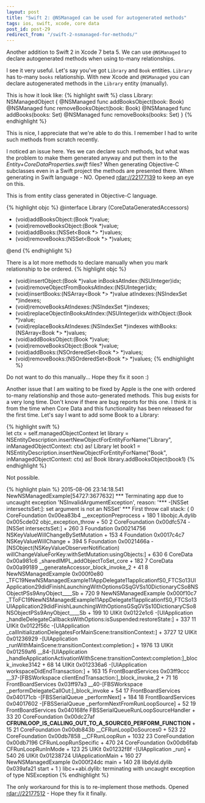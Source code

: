 ```yaml
---
layout: post
title: "Swift 2: @NSManaged can be used for autogenerated methods"
tags: ios, swift, xcode, core data
post_id: post-29
redirect_from: "/swift-2-nsmanaged-for-methods/"
---
```

Another addition to Swift 2 in Xcode 7 beta 5. We can use `@NSManaged` to declare
autogenerated methods when using to-many relationships.

I see it very useful. Let's say you've got `Library` and `Book` entities. `Library`
has to-many `books` relationship. With new Xcode and `@NSManaged` you can declare
autogenerated methods in the `Library` entity (manually).

This is how it look like:
{% highlight swift %}
class Library: NSManagedObject {
    @NSManaged func addBooksObject(book: Book)
    @NSManaged func removeBooksObject(book: Book)
    @NSManaged func addBooks(books: Set<Book>)
    @NSManaged func removeBooks(books: Set<Book>)
}
{% endhighlight %}

This is nice, I appreciate that we're able to do this. I remember I had to write
such methods from scratch recently.

I noticed an issue here. Yes we can declare such methods, but what was the
problem to make them generated anyway and put them in to the
*Entity+CoreDataProperties.swift* files? When generating Objective-C subclasses even
in a Swift project the methods are presented there. When generating in Swift
language - NO. Opened [rdar://22177139][rdar-1] to keep an eye on this.

This is from entity class generated in Objective-C language.

{% highlight objc %}
@interface Library (CoreDataGeneratedAccessors)
- (void)addBooksObject:(Book *)value;
- (void)removeBooksObject:(Book *)value;
- (void)addBooks:(NSSet<Book *> *)values;
- (void)removeBooks:(NSSet<Book *> *)values;

@end
{% endhighlight %}

There is a lot more methods to declare manually when you mark relationship to be ordered.
{% highlight objc %}
- (void)insertObject:(Book *)value inBooksAtIndex:(NSUInteger)idx;
- (void)removeObjectFromBooksAtIndex:(NSUInteger)idx;
- (void)insertBooks:(NSArray<Book *> *)value atIndexes:(NSIndexSet *)indexes;
- (void)removeBooksAtIndexes:(NSIndexSet *)indexes;
- (void)replaceObjectInBooksAtIndex:(NSUInteger)idx withObject:(Book *)value;
- (void)replaceBooksAtIndexes:(NSIndexSet *)indexes withBooks:(NSArray<Book *> *)values;
- (void)addBooksObject:(Book *)value;
- (void)removeBooksObject:(Book *)value;
- (void)addBooks:(NSOrderedSet<Book *> *)values;
- (void)removeBooks:(NSOrderedSet<Book *> *)values;
{% endhighlight %}

Do not want to do this manually... Hope they fix it soon :)

Another issue that I am waiting to be fixed by Apple is the one with ordered to-many
relationship and those auto-generated methods. This bug exists for a very long time.
Don't know if there are bug reports for this one. I think it is from the time when
Core Data and this functionality has been released for the first time. Let's say
I want to add some Book to a Library:

{% highlight swift %}       
let ctx = self.managedObjectContext
let library = NSEntityDescription.insertNewObjectForEntityForName("Library", inManagedObjectContext: ctx) as! Library
let book1 = NSEntityDescription.insertNewObjectForEntityForName("Book", inManagedObjectContext: ctx) as! Book
library.addBooksObject(book1)
{% endhighlight %}

Not possible.

{% highlight plain %}
2015-08-06 23:14:18.541 NewNSManagedExample[54727:3677632] *** Terminating app due to uncaught exception 'NSInvalidArgumentException', reason: '*** -[NSSet intersectsSet:]: set argument is not an NSSet'
*** First throw call stack:
(
	0   CoreFoundation                      0x00ea83b4 __exceptionPreprocess + 180
	1   libobjc.A.dylib                     0x005cde02 objc_exception_throw + 50
	2   CoreFoundation                      0x00dfc574 -[NSSet intersectsSet:] + 260
	3   Foundation                          0x00214756 NSKeyValueWillChangeBySetMutation + 153
	4   Foundation                          0x0017c4c7 NSKeyValueWillChange + 394
	5   Foundation                          0x0021466a -[NSObject(NSKeyValueObserverNotification) willChangeValueForKey:withSetMutation:usingObjects:] + 630
	6   CoreData                            0x00a981c6 _sharedIMPL_addObjectToSet_core + 182
	7   CoreData                            0x00a99189 __generateAccessor_block_invoke_2 + 41
	8   NewNSManagedExample                 0x000f0e80 _TFC19NewNSManagedExample11AppDelegate11applicationfS0_FTCSo13UIApplication29didFinishLaunchingWithOptionsGSqGVSs10DictionaryCSo8NSObjectPSs9AnyObject____Sb + 720
	9   NewNSManagedExample                 0x000f10c7 _TToFC19NewNSManagedExample11AppDelegate11applicationfS0_FTCSo13UIApplication29didFinishLaunchingWithOptionsGSqGVSs10DictionaryCSo8NSObjectPSs9AnyObject____Sb + 199
	10  UIKit                               0x0122e1c6 -[UIApplication _handleDelegateCallbacksWithOptions:isSuspended:restoreState:] + 337
	11  UIKit                               0x0122f56c -[UIApplication _callInitializationDelegatesForMainScene:transitionContext:] + 3727
	12  UIKit                               0x01236929 -[UIApplication _runWithMainScene:transitionContext:completion:] + 1976
	13  UIKit                               0x01259af6 __84-[UIApplication _handleApplicationActivationWithScene:transitionContext:completion:]_block_invoke3142 + 68
	14  UIKit                               0x012336a6 -[UIApplication workspaceDidEndTransaction:] + 163
	15  FrontBoardServices                  0x03ff9ccc __37-[FBSWorkspace clientEndTransaction:]_block_invoke_2 + 71
	16  FrontBoardServices                  0x03ff97a3 __40-[FBSWorkspace _performDelegateCallOut:]_block_invoke + 54
	17  FrontBoardServices                  0x040171cb -[FBSSerialQueue _performNext] + 184
	18  FrontBoardServices                  0x04017602 -[FBSSerialQueue _performNextFromRunLoopSource] + 52
	19  FrontBoardServices                  0x040168fe FBSSerialQueueRunLoopSourceHandler + 33
	20  CoreFoundation                      0x00dc27af __CFRUNLOOP_IS_CALLING_OUT_TO_A_SOURCE0_PERFORM_FUNCTION__ + 15
	21  CoreFoundation                      0x00db843b __CFRunLoopDoSources0 + 523
	22  CoreFoundation                      0x00db7858 __CFRunLoopRun + 1032
	23  CoreFoundation                      0x00db7196 CFRunLoopRunSpecific + 470
	24  CoreFoundation                      0x00db6fab CFRunLoopRunInMode + 123
	25  UIKit                               0x01232f8f -[UIApplication _run] + 540
	26  UIKit                               0x01238724 UIApplicationMain + 160
	27  NewNSManagedExample                 0x000f24dc main + 140
	28  libdyld.dylib                       0x039afa21 start + 1
)
libc++abi.dylib: terminating with uncaught exception of type NSException
{% endhighlight %}

The only workaround for this is to re-implement those methods.
Opened [rdar://22177512][rdar-2] - Hope they fix it finally.

[rdar-1]: http://www.openradar.me/22177139
[rdar-2]: http://www.openradar.me/22177512
